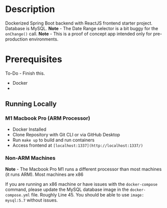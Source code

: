 # Description

Dockerized Spring Boot backend with ReactJS frontend starter project. Database is MySQL.
**Note** - The Date Range selector is a bit buggy for the `onChange()` call.
**Note** - This is a proof of concept app intended only for pre-production environments.

# Prerequisites
To-Do - Finish this.
- Docker
- 

## Running Locally
### M1 Macbook Pro (ARM Processor)
- Docker Installed
- Clone Repository with Git CLI or via GitHub Desktop
- Run `make up` to build and run containers
- Access frontend at `[localhost:1337](http://localhost:1337/)`

### Non-ARM Machines
**Note** - The Macbook Pro M1 runs a different processor than most machines (it runs ARM). Most machines are x86

If you are running an x86 machine or have issues with the `docker-compose` command, please update the MySQL database image in the `docker-compose.yml` file. Roughly Line 45. You should be able to use `image: mysql:5.7` without issues.
